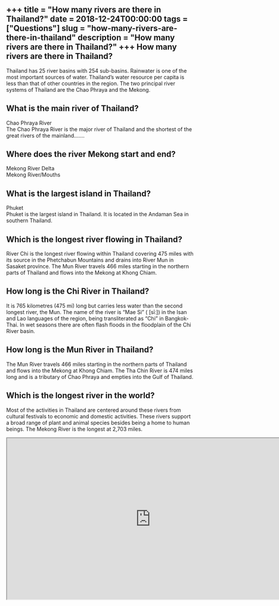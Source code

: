 +++
title = "How many rivers are there in Thailand?"
date = 2018-12-24T00:00:00
tags = ["Questions"]
slug = "how-many-rivers-are-there-in-thailand"
description = "How many rivers are there in Thailand?"
+++
How many rivers are there in Thailand?
--------------------------------------

Thailand has 25 river basins with 254 sub-basins. Rainwater is one of the most important sources of water. Thailand’s water resource per capita is less than that of other countries in the region. The two principal river systems of Thailand are the Chao Phraya and the Mekong.

What is the main river of Thailand?
-----------------------------------

Chao Phraya River  
The Chao Phraya River is the major river of Thailand and the shortest of the great rivers of the mainland….…

Where does the river Mekong start and end?
------------------------------------------

Mekong River Delta  
Mekong River/Mouths

What is the largest island in Thailand?
---------------------------------------

Phuket  
Phuket is the largest island in Thailand. It is located in the Andaman Sea in southern Thailand.

Which is the longest river flowing in Thailand?
-----------------------------------------------

River Chi is the longest river flowing within Thailand covering 475 miles with its source in the Phetchabun Mountains and drains into River Mun in Sasaket province. The Mun River travels 466 miles starting in the northern parts of Thailand and flows into the Mekong at Khong Chiam.

How long is the Chi River in Thailand?
--------------------------------------

It is 765 kilometres (475 mi) long but carries less water than the second longest river, the Mun. The name of the river is “Mae Si” ( \[sīː\]) in the Isan and Lao languages of the region, being transliterated as “Chi” in Bangkok-Thai. In wet seasons there are often flash floods in the floodplain of the Chi River basin.

How long is the Mun River in Thailand?
--------------------------------------

The Mun River travels 466 miles starting in the northern parts of Thailand and flows into the Mekong at Khong Chiam. The Tha Chin River is 474 miles long and is a tributary of Chao Phraya and empties into the Gulf of Thailand.

Which is the longest river in the world?
----------------------------------------

Most of the activities in Thailand are centered around these rivers from cultural festivals to economic and domestic activities. These rivers support a broad range of plant and animal species besides being a home to human beings. The Mekong River is the longest at 2,703 miles.

<iframe allow="accelerometer; autoplay; clipboard-write; encrypted-media; gyroscope; picture-in-picture" allowfullscreen="" class="__youtube_prefs__  epyt-is-override  no-lazyload" data-no-lazy="1" data-origheight="433" data-origwidth="770" data-skipgform_ajax_framebjll="" height="433" id="_ytid_22809" loading="lazy" src="https://www.youtube.com/embed/uTaf25RHObM?enablejsapi=1&autoplay=0&cc_load_policy=0&cc_lang_pref=&iv_load_policy=1&loop=0&modestbranding=0&rel=1&fs=1&playsinline=0&autohide=2&theme=dark&color=red&controls=1&" title="YouTube player" width="770"></iframe>